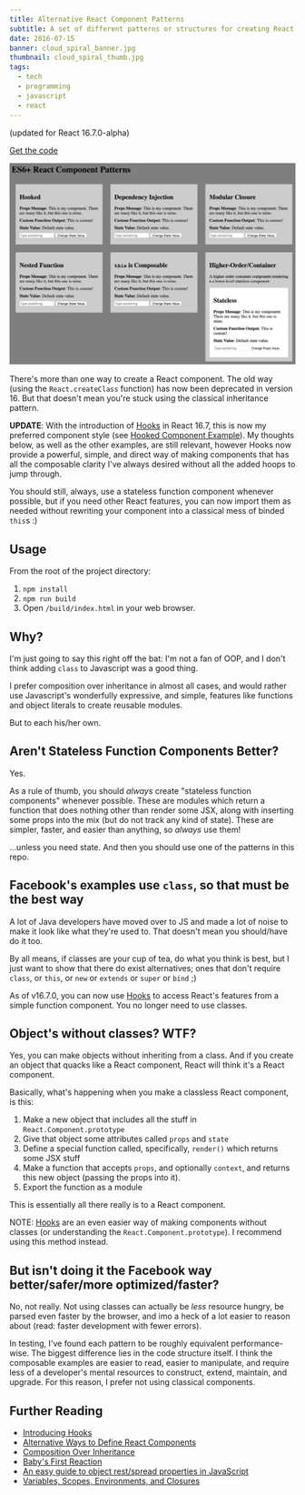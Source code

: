 ```yaml
---
title: Alternative React Component Patterns
subtitle: A set of different patterns or structures for creating React components.
date: 2016-07-15
banner: cloud_spiral_banner.jpg
thumbnail: cloud_spiral_thumb.jpg
tags:
  - tech
  - programming
  - javascript
  - react
---
```


(updated for React 16.7.0-alpha)

[Get the code](https://github.com/robmclarty/es6-react-component)

![Screenshot](screenshot.png)

There's more than one way to create a React component. The old way (using the
`React.createClass` function) has now been deprecated in version 16. But that
doesn't mean you're stuck using the classical inheritance pattern.

**UPDATE**: With the introduction of [Hooks](https://reactjs.org/docs/hooks-intro.html)
in React 16.7, this is now my preferred component style (see [Hooked Component Example](./src/javascripts/Hooked.js)).
My thoughts below, as well as the other examples, are still relevant, however
Hooks now provide a powerful, simple, and direct way of making components that
has all the composable clarity I've always desired without all the added hoops
to jump through.

You should still, always, use a stateless function component whenever possible,
but if you need other React features, you can now import them as needed without
rewriting your component into a classical mess of binded `this`s :)


Usage
-----

From the root of the project directory:

1. `npm install`
2. `npm run build`
3. Open `/build/index.html` in your web browser.


Why?
----

I'm just going to say this right off the bat: I'm not a fan of OOP, and I don't
think adding `class` to Javascript was a good thing.

I prefer composition over inheritance in almost all cases, and would rather use
Javascript's wonderfully expressive, and simple, features like functions and
object literals to create reusable modules.

But to each his/her own.


Aren't Stateless Function Components Better?
--------------------------------------------

Yes.

As a rule of thumb, you should *always* create "stateless function components"
whenever possible. These are modules which return a function that does nothing
other than render some JSX, along with inserting some props into the mix (but
do not track any kind of state). These are simpler, faster, and easier than
anything, so *always* use them!

...unless you need state. And then you should use one of the patterns in this
repo.


Facebook's examples use `class`, so that must be the best way
-------------------------------------------------------------

A lot of Java developers have moved over to JS and made a lot of noise to make
it look like what they're used to. That doesn't mean you should/have do it too.

By all means, if classes are your cup of tea, do what you think is best, but I
just want to show that there do exist alternatives; ones that don't require
`class`, or `this`, or `new` or `extends` or `super` or `bind` ;)

As of v16.7.0, you can now use [Hooks](https://reactjs.org/docs/hooks-intro.html)
to access React's features from a simple function component. You no longer need
to use classes.


Object's without classes? WTF?
------------------------------

Yes, you can make objects without inheriting from a class. And if you create an
object that quacks like a React component, React will think it's a React
component.

Basically, what's happening when you make a classless React component, is
this:

1. Make a new object that includes all the stuff in `React.Component.prototype`
2. Give that object some attributes called `props` and `state`
3. Define a special function called, specifically, `render()` which returns
some JSX stuff
4. Make a function that accepts `props`, and optionally `context`, and returns
this new object (passing the props into it).
5. Export the function as a module

This is essentially all there really is to a React component.

NOTE: [Hooks](https://reactjs.org/docs/hooks-intro.html) are an even easier way
of making components without classes (or understanding the `React.Component.prototype`).
I recommend using this method instead.


But isn't doing it the Facebook way better/safer/more optimized/faster?
-----------------------------------------------------------------------

No, not really. Not using classes can actually be *less* resource hungry,
be parsed even faster by the browser, and imo a heck of a lot easier to reason
about (read: faster development with fewer errors).

In testing, I've found each pattern to be roughly equivalent performance-wise.
The biggest difference lies in the code structure itself. I think the composable
examples are easier to read, easier to manipulate, and require less of a
developer's mental resources to construct, extend, maintain, and upgrade. For
this reason, I prefer not using classical components.


Further Reading
---------------

- [Introducing Hooks](https://reactjs.org/docs/hooks-intro.html)
- [Alternative Ways to Define React Components](https://gist.github.com/jquense/47bbd2613e0b03d7e51c)
- [Composition Over Inheritance](https://www.youtube.com/watch?v=wfMtDGfHWpA)
- [Baby's First Reaction](https://medium.com/javascript-scene/baby-s-first-reaction-2103348eccdd)
- [An easy guide to object rest/spread properties in JavaScript](https://dmitripavlutin.com/object-rest-spread-properties-javascript/)
- [Variables, Scopes, Environments, and Closures](http://speakingjs.com/es5/ch16.html)
